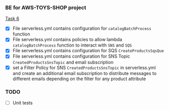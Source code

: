 ### BE for AWS-TOYS-SHOP project

[Task 6](https://github.com/EPAM-JS-Competency-center/cloud-development-course-initial/blob/main/6_async_microservices_communication/task.md)

- [x] File serverless.yml contains configuration for `catalogBatchProcess` function
- [x] File serverless.yml contains policies to allow lambda `catalogBatchProcess` function to interact with `SNS` and `SQS`
- [x] File serverless.yml contains configuration for SQS `CreateProductsSqsQue`
- [x] File serverless.yml contains configuration for SNS Topic `CreatedProductsSnsTopic` and email subscription
- [x] set a Filter Policy for SNS `CreatedProductsSnsTopic` in serverless.yml and create an additional email subscription to distribute messages to different emails depending on the filter for any product attribute

### TODO
- [ ] Unit tests
